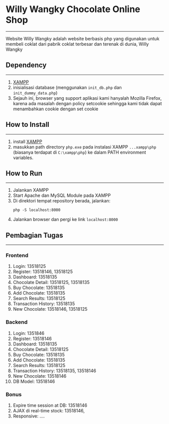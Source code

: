 # Willy Wangky Chocolate Online Shop

---

Website Willy Wangky adalah website berbasis php yang digunakan untuk membeli coklat dari pabrik coklat terbesar dan terenak di dunia, Willy Wangky

## Dependency

---

1. [XAMPP](https://www.apachefriends.org/index.html)
2. inisialisasi database (menggunakan `init_db.php` dan `init_dummy_data.php`)
3. Sejauh ini, browser yang support aplikasi kami hanyalah Mozilla Firefox, karena ada masalah dengan policy setcookie sehingga kami tidak dapat menambahkan cookie dengan set cookie

## How to Install

---

1. install [XAMPP](https://www.apachefriends.org/index.html)
2. masukkan path directory `php.exe` pada instalasi XAMPP `...xampp\php` (biasanya terdapat di `C:\xampp\php`) ke dalam PATH environment variables.

## How to Run

---

1. Jalankan XAMPP
2. Start Apache dan MySQL Module pada XAMPP
3. Di direktori tempat repository berada, jalankan:
   ```
   php -S localhost:8000
   ```
4. Jalankan browser dan pergi ke link `localhost:8000`

## Pembagian Tugas

---

### Frontend

1. Login: 13518125
2. Register: 13518146, 13518125
3. Dashboard: 13518135
4. Chocolate Detail: 13518125, 13518135
5. Buy Chocolate: 13518135
6. Add Chocolate: 13518135
7. Search Results: 13518125
8. Transaction History: 13518135
9. New Chocolate: 13518146, 13518125

### Backend

1. Login: 1351846
2. Register: 13518146
3. Dashboard: 13518135
4. Chocolate Detail: 13518125
5. Buy Chocolate: 13518135
6. Add Chocolate: 13518135
7. Search Results: 13518125
8. Transaction History: 13518135, 13518146
9. New Chocolate: 13518146
10. DB Model: 13518146

### Bonus

1. Expire time session at DB: 13518146
2. AJAX di real-time stock: 13518146,
3. Responsive: ....
